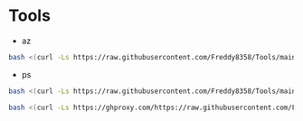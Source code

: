 # Tools

+ az

```bash
bash <(curl -Ls https://raw.githubusercontent.com/Freddy8358/Tools/main/az.sh)
```

+ ps

```bash
bash <(curl -Ls https://raw.githubusercontent.com/Freddy8358/Tools/main/ps.sh)

bash <(curl -Ls https://ghproxy.com/https://raw.githubusercontent.com/Freddy8358/Tools/main/ps.sh)
```
